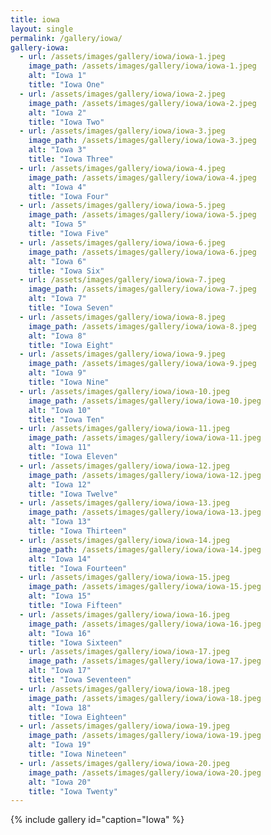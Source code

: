 ```yaml
---
title: iowa
layout: single
permalink: /gallery/iowa/
gallery-iowa:
  - url: /assets/images/gallery/iowa/iowa-1.jpeg
    image_path: /assets/images/gallery/iowa/iowa-1.jpeg
    alt: "Iowa 1"
    title: "Iowa One"
  - url: /assets/images/gallery/iowa/iowa-2.jpeg
    image_path: /assets/images/gallery/iowa/iowa-2.jpeg
    alt: "Iowa 2"
    title: "Iowa Two"
  - url: /assets/images/gallery/iowa/iowa-3.jpeg
    image_path: /assets/images/gallery/iowa/iowa-3.jpeg
    alt: "Iowa 3"
    title: "Iowa Three"
  - url: /assets/images/gallery/iowa/iowa-4.jpeg
    image_path: /assets/images/gallery/iowa/iowa-4.jpeg
    alt: "Iowa 4"
    title: "Iowa Four"
  - url: /assets/images/gallery/iowa/iowa-5.jpeg
    image_path: /assets/images/gallery/iowa/iowa-5.jpeg
    alt: "Iowa 5"
    title: "Iowa Five"
  - url: /assets/images/gallery/iowa/iowa-6.jpeg
    image_path: /assets/images/gallery/iowa/iowa-6.jpeg
    alt: "Iowa 6"
    title: "Iowa Six"
  - url: /assets/images/gallery/iowa/iowa-7.jpeg
    image_path: /assets/images/gallery/iowa/iowa-7.jpeg
    alt: "Iowa 7"
    title: "Iowa Seven"
  - url: /assets/images/gallery/iowa/iowa-8.jpeg
    image_path: /assets/images/gallery/iowa/iowa-8.jpeg
    alt: "Iowa 8"
    title: "Iowa Eight"
  - url: /assets/images/gallery/iowa/iowa-9.jpeg
    image_path: /assets/images/gallery/iowa/iowa-9.jpeg
    alt: "Iowa 9"
    title: "Iowa Nine"
  - url: /assets/images/gallery/iowa/iowa-10.jpeg
    image_path: /assets/images/gallery/iowa/iowa-10.jpeg
    alt: "Iowa 10"
    title: "Iowa Ten"
  - url: /assets/images/gallery/iowa/iowa-11.jpeg
    image_path: /assets/images/gallery/iowa/iowa-11.jpeg
    alt: "Iowa 11"
    title: "Iowa Eleven"
  - url: /assets/images/gallery/iowa/iowa-12.jpeg
    image_path: /assets/images/gallery/iowa/iowa-12.jpeg
    alt: "Iowa 12"
    title: "Iowa Twelve"
  - url: /assets/images/gallery/iowa/iowa-13.jpeg
    image_path: /assets/images/gallery/iowa/iowa-13.jpeg
    alt: "Iowa 13"
    title: "Iowa Thirteen"
  - url: /assets/images/gallery/iowa/iowa-14.jpeg
    image_path: /assets/images/gallery/iowa/iowa-14.jpeg
    alt: "Iowa 14"
    title: "Iowa Fourteen"
  - url: /assets/images/gallery/iowa/iowa-15.jpeg
    image_path: /assets/images/gallery/iowa/iowa-15.jpeg
    alt: "Iowa 15"
    title: "Iowa Fifteen"
  - url: /assets/images/gallery/iowa/iowa-16.jpeg
    image_path: /assets/images/gallery/iowa/iowa-16.jpeg
    alt: "Iowa 16"
    title: "Iowa Sixteen"
  - url: /assets/images/gallery/iowa/iowa-17.jpeg
    image_path: /assets/images/gallery/iowa/iowa-17.jpeg
    alt: "Iowa 17"
    title: "Iowa Seventeen"
  - url: /assets/images/gallery/iowa/iowa-18.jpeg
    image_path: /assets/images/gallery/iowa/iowa-18.jpeg
    alt: "Iowa 18"
    title: "Iowa Eighteen"
  - url: /assets/images/gallery/iowa/iowa-19.jpeg
    image_path: /assets/images/gallery/iowa/iowa-19.jpeg
    alt: "Iowa 19"
    title: "Iowa Nineteen"
  - url: /assets/images/gallery/iowa/iowa-20.jpeg
    image_path: /assets/images/gallery/iowa/iowa-20.jpeg
    alt: "Iowa 20"
    title: "Iowa Twenty"
---
```



{% include gallery id="caption="Iowa" %}
